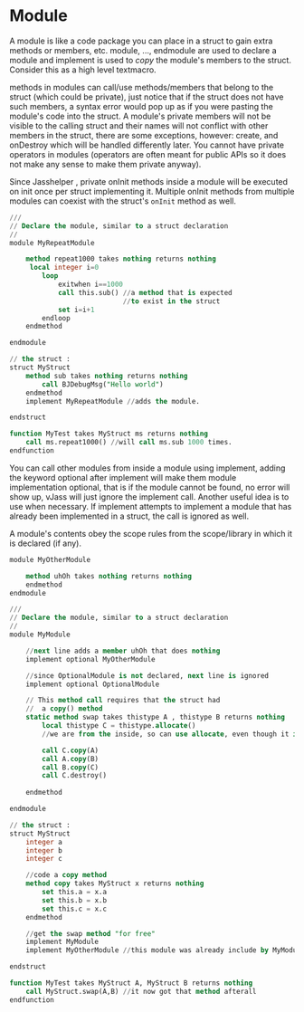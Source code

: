# Module

A module is like a code package you can place in a struct to gain extra methods or members, etc. module, ...,
endmodule are used to declare a module and implement is used to _copy_ the module&apos;s members to the struct.
Consider this as a high level textmacro.

methods in modules can call/use methods/members that belong to the struct (which could be private), just notice that
if the struct does not have such members, a syntax error would pop up as if you were pasting the module&apos;s code
into the struct. A module&apos;s private members will not be visible to the calling struct and their names will not
conflict with other members in the struct, there are some exceptions, however: create, and onDestroy which will be
handled differently later. You cannot have private operators in modules (operators are often meant for public APIs
so it does not make any sense to make them private anyway).

Since Jasshelper [](Changelog.md#0.9.Z.1), private onInit methods inside a module will be executed on init once per
struct implementing it. Multiple onInit methods from multiple modules can coexist with the struct&apos;s `onInit` method
as well.

```sql
///
// Declare the module, similar to a struct declaration
//
module MyRepeatModule

    method repeat1000 takes nothing returns nothing
     local integer i=0
        loop
            exitwhen i==1000
            call this.sub() //a method that is expected
                            //to exist in the struct
            set i=i+1
        endloop
    endmethod

endmodule

// the struct :
struct MyStruct
    method sub takes nothing returns nothing
        call BJDebugMsg("Hello world")
    endmethod
    implement MyRepeatModule //adds the module.

endstruct

function MyTest takes MyStruct ms returns nothing
    call ms.repeat1000() //will call ms.sub 1000 times.
endfunction
```

You can call other modules from inside a module using implement, adding the keyword optional after implement will
make them module implementation optional, that is if the module cannot be found, no error will show up, vJass will
just ignore the implement call. Another useful idea is to use [](thistype.md) when necessary. If implement attempts to
implement a module that has already been implemented in a struct, the call is ignored as well.

A module&apos;s contents obey the scope rules from the scope/library in which it is declared (if any).

```sql
module MyOtherModule

    method uhOh takes nothing returns nothing
    endmethod
endmodule

///
// Declare the module, similar to a struct declaration
//
module MyModule

    //next line adds a member uhOh that does nothing
    implement optional MyOtherModule

    //since OptionalModule is not declared, next line is ignored
    implement optional OptionalModule

    // This method call requires that the struct had
    //  a copy() method
    static method swap takes thistype A , thistype B returns nothing
        local thistype C = thistype.allocate()
        //we are from the inside, so can use allocate, even though it is private

        call C.copy(A)
        call A.copy(B)
        call B.copy(C)
        call C.destroy()
        
    endmethod

endmodule

// the struct :
struct MyStruct
    integer a
    integer b
    integer c

    //code a copy method
    method copy takes MyStruct x returns nothing
        set this.a = x.a
        set this.b = x.b
        set this.c = x.c
    endmethod

    //get the swap method "for free"
    implement MyModule
    implement MyOtherModule //this module was already include by MyModule, so this line is ignored

endstruct

function MyTest takes MyStruct A, MyStruct B returns nothing
    call MyStruct.swap(A,B) //it now got that method afterall
endfunction
```
